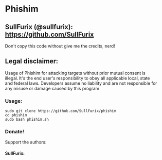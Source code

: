 # Phishim
## SullFurix (@sullfurix): https://github.com/SullFurix
Don't copy this code without give me the credits, nerd!

## Legal disclaimer:

Usage of Phishim for attacking targets without prior mutual consent is illegal. It's the end user's responsibility to obey all applicable local, state and federal laws. Developers assume no liability and are not responsible for any misuse or damage caused by this program

### Usage:
```
sudo git clone https://github.com/SullFurix/phishim
cd phishim
sudo bash phishim.sh
```

### Donate!

Support the authors:

#### SullFurix:
